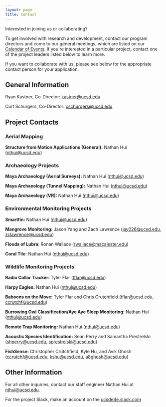 ```yaml
---
layout: page
title: Contact
---
```

Interested in joining us or collaborating?

To get involved with research and development, contact our program directors and come to our general meetings, which are listed on our [Calendar of Events](/calendar). If you're interested in a particular project, contact one of the project leaders listed below to learn more.

If you want to collaborate with us, please see below for the appropriate contact person for your application.

## General Information
Ryan Kastner, Co-Director: [kastner@ucsd.edu](mailto:kastner@ucsd.edu)  

Curt Schurgers, Co-Director: [cschurgers@ucsd.edu](mailto:cschurgers@ucsd.edu)

## Project Contacts
### Aerial Mapping

**Structure from Motion Applications (General):** Nathan Hui ([nthui@ucsd.edu](mailto:nthui@ucsd.edu))

### Archaeology Projects
**Maya Archaeology (Aerial Surveys):** Nathan Hui ([nthui@ucsd.edu](mailto:nthui@ucsd.edu))

**Maya Archaeology (Tunnel Mapping):** Nathan Hui ([nthui@ucsd.edu](mailto:nthui@ucsd.edu))

**Maya Archaeology (VR):**  Nathan Hui ([nthui@ucsd.edu](mailto:nthui@ucsd.edu)) 

### Environmental Monitoring Projects
**Smartfin:** Nathan Hui ([nthui@ucsd.edu](mailto:nthui@ucsd.edu))

**Mangrove Monitoring:** Jason Yang and Zach Lawrence ([jay026@ucsd.edu](mailto:jay026@ucsd.edu), [zclawrence@ucsd.edu](mailto:zclawrence@ucsd.edu))

**Floods of Lubra**: Ronan Wallace ([rwallace@macalester.edu](mailto:rwallace@macalester.edu))

**Coral Tile:** Nathan Hui ([nthui@ucsd.edu](mailto:nthui@ucsd.edu))

### Wildlife Monitoring Projects

**Radio Collar Tracker:** Tyler Flar ([tflar@ucsd.edu](mailto:tflar@ucsd.edu))

**Harpy Eagles:** Nathan Hui ([nthui@ucsd.edu](mailto:nthui@ucsd.edu))

**Baboons on the Move:** Tyler Flar and Chris Crutchfield ([tflar@ucsd.edu](mailto:tflar@ucsd.edu), [ccrutchf@ucsd.edu](mailto:ccrutchf@ucsd.edu))

**Burrowing Owl Classification/Aye Aye Sleep Monitoring:** Nathan Hui ([nthui@ucsd.edu](mailto:nthui@ucsd.edu))

**Remote Trap Monitoring:** Nathan Hui ([nthui@ucsd.edu](mailto:nthui@ucsd.edu))

**Acoustic Species Identification:** Sean Perry and Samantha Prestrelski ([shperry@ucsd.edu](mailto:shperry@ucsd.edu), [sprestrelski@ucsd.edu](mailto:sprestrelski@ucsd.edu))

**FishSense:**  Christopher Crutchfield, Kyle Hu, and Avik Ghosh ([ccrutchf@ucsd.edu](mailto:ccrutchf@ucsd.edu), [kshu@ucsd.edu](mailto:kshu@ucsd.edu), [a8ghosh@ucsd.edu](a8ghosh@ucsd.edu)) 

## Other Information
For all other inquiries, contact our staff engineer Nathan Hui at [nthui@ucsd.edu](mailto:nthui@ucsd.edu).

For the project Slack, make an account on the [ucsde4e.slack.com](https://ucsde4e.slack.com/)

